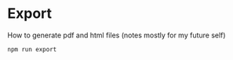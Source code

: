 # Export

How to generate pdf and html files (notes mostly for my future self)

```bash
npm run export
```